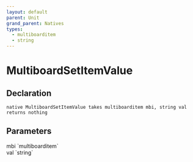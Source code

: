 ```yaml
---
layout: default
parent: Unit
grand_parent: Natives
types:
  - multiboarditem
  - string
---
```


# MultiboardSetItemValue

## Declaration

```
native MultiboardSetItemValue takes multiboarditem mbi, string val returns nothing
```

## Parameters
<dl>
  <dt>mbi `multiboarditem`</dt>
  <dd></dd>

  <dt>val `string`</dt>
  <dd></dd>
</dl>